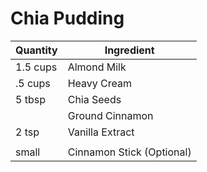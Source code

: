 # Chia Pudding

| Quantity | Ingredient |
|--|--|
| 1.5 cups | Almond Milk  |
| .5 cups | Heavy Cream
| 5 tbsp | Chia Seeds |
| | Ground Cinnamon |
| 2 tsp | Vanilla Extract |
| |
| small | Cinnamon Stick (Optional)
<!--stackedit_data:
eyJoaXN0b3J5IjpbNjkyNDYxNzMyXX0=
-->